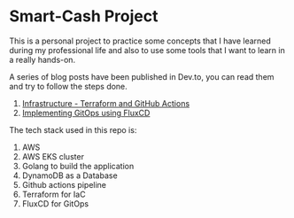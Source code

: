 # Smart-Cash Project

This is a personal project to practice some concepts that I have learned during my professional life and also to use some tools that I want to learn in a really hands-on.

A series of blog posts have been published in Dev.to, you can read them and try to follow the steps done.

1. [Infrastructure - Terraform and GitHub Actions](https://dev.to/aws-builders/smartcash-project-infrastructure-terraform-and-github-actions-2bo3)
2. [Implementing GitOps using FluxCD]()

The tech stack used in this repo is:

1. AWS
2. AWS EKS cluster
3. Golang to build the application
4. DynamoDB as a Database
5. Github actions  pipeline
6. Terraform for IaC
7. FluxCD for GitOps
